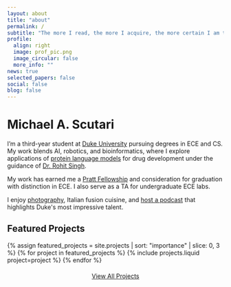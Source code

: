 ```yaml
---
layout: about
title: "about"
permalink: /
subtitle: "The more I read, the more I acquire, the more certain I am that I know nothing." — <cite>Voltaire</cite>
profile:
  align: right
  image: prof_pic.png
  image_circular: false
  more_info: ""
news: true
selected_papers: false
social: false
blog: false
---
```


<!-- Particles.js container -->
<div id="particles-js"></div>

<!-- Content container to ensure content is above the particles -->
<div class="content">
  <h1>Michael A. Scutari</h1>

  <p>I’m a third-year student at <a href="https://duke.edu" target="_blank">Duke University</a> pursuing degrees in ECE and CS. My work blends AI, robotics, and bioinformatics, where I explore applications of <a href="https://labwebsite.com" target="_blank">protein language models</a> for drug development under the guidance of <a href="https://rohitsinghlab.com" target="_blank">Dr. Rohit Singh</a>.</p>

  <p>My work has earned me a <a href="https://pratt.duke.edu/" target="_blank">Pratt Fellowship</a> and consideration for graduation with distinction in ECE. I also serve as a TA for undergraduate ECE labs.</p>

  <p>I enjoy <a href="/portfolio">photography</a>, Italian fusion cuisine, and <a href="https://spotify.com/your-podcast" target="_blank">host a podcast</a> that highlights Duke's most impressive talent.</p>

  <h2>Featured Projects</h2>
  <div class="row row-cols-1 row-cols-md-3">
    {% assign featured_projects = site.projects | sort: "importance" | slice: 0, 3 %}
    {% for project in featured_projects %}
      {% include projects.liquid project=project %}
    {% endfor %}
  </div>

  <p style="text-align: center; margin-top: 20px;">
    <a href="/projects/" class="btn btn-primary">View All Projects</a>
  </p>
</div>

<!-- Load Particles.js script -->
<script src="https://cdn.jsdelivr.net/particles.js/2.0.0/particles.min.js"></script>
<script>
  particlesJS("particles-js", {
    "particles": {
      "number": {
        "value": 80,
        "density": {
          "enable": true,
          "value_area": 800
        }
      },
      "color": {
        "value": "#ffffff"
      },
      "shape": {
        "type": "circle",
        "stroke": {
          "width": 0,
          "color": "#000000"
        }
      },
      "opacity": {
        "value": 0.5,
        "random": false
      },
      "size": {
        "value": 5,
        "random": true
      },
      "line_linked": {
        "enable": true,
        "distance": 150,
        "color": "#ffffff",
        "opacity": 0.4,
        "width": 1
      },
      "move": {
        "enable": true,
        "speed": 6,
        "direction": "none",
        "random": false,
        "straight": false,
        "out_mode": "out",
        "bounce": false
      }
    },
    "interactivity": {
      "detect_on": "canvas",
      "events": {
        "onhover": { "enable": true, "mode": "repulse" },
        "onclick": { "enable": true, "mode": "push" },
        "resize": true
      },
      "modes": {
        "repulse": { "distance": 100, "duration": 0.4 },
        "push": { "particles_nb": 4 }
      }
    },
    "retina_detect": true
  });
</script>
